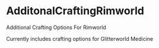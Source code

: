 # AdditonalCraftingRimworld
Additional Crafting Options For Rimworld

Currently includes crafting options for Glitterworld Medicine
